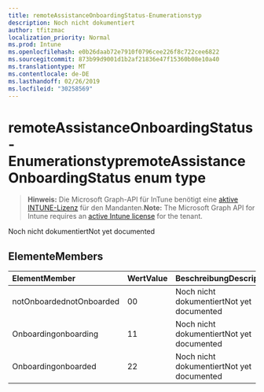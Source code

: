 ```yaml
---
title: remoteAssistanceOnboardingStatus-Enumerationstyp
description: Noch nicht dokumentiert
author: tfitzmac
localization_priority: Normal
ms.prod: Intune
ms.openlocfilehash: e0b26daab72e7910f0796cee226f8c722cee6822
ms.sourcegitcommit: 873b99d9001d1b2af21836e47f15360b08e10a40
ms.translationtype: MT
ms.contentlocale: de-DE
ms.lasthandoff: 02/26/2019
ms.locfileid: "30258569"
---
```

# <a name="remoteassistanceonboardingstatus-enum-type"></a><span data-ttu-id="5b8c5-103">remoteAssistanceOnboardingStatus-Enumerationstyp</span><span class="sxs-lookup"><span data-stu-id="5b8c5-103">remoteAssistanceOnboardingStatus enum type</span></span>

> <span data-ttu-id="5b8c5-104">**Hinweis:** Die Microsoft Graph-API für InTune benötigt eine [aktive INTUNE-Lizenz](https://go.microsoft.com/fwlink/?linkid=839381) für den Mandanten.</span><span class="sxs-lookup"><span data-stu-id="5b8c5-104">**Note:** The Microsoft Graph API for Intune requires an [active Intune license](https://go.microsoft.com/fwlink/?linkid=839381) for the tenant.</span></span>

<span data-ttu-id="5b8c5-105">Noch nicht dokumentiert</span><span class="sxs-lookup"><span data-stu-id="5b8c5-105">Not yet documented</span></span>

## <a name="members"></a><span data-ttu-id="5b8c5-106">Elemente</span><span class="sxs-lookup"><span data-stu-id="5b8c5-106">Members</span></span>
|<span data-ttu-id="5b8c5-107">Element</span><span class="sxs-lookup"><span data-stu-id="5b8c5-107">Member</span></span>|<span data-ttu-id="5b8c5-108">Wert</span><span class="sxs-lookup"><span data-stu-id="5b8c5-108">Value</span></span>|<span data-ttu-id="5b8c5-109">Beschreibung</span><span class="sxs-lookup"><span data-stu-id="5b8c5-109">Description</span></span>|
|:---|:---|:---|
|<span data-ttu-id="5b8c5-110">notOnboarded</span><span class="sxs-lookup"><span data-stu-id="5b8c5-110">notOnboarded</span></span>|<span data-ttu-id="5b8c5-111">0</span><span class="sxs-lookup"><span data-stu-id="5b8c5-111">0</span></span>|<span data-ttu-id="5b8c5-112">Noch nicht dokumentiert</span><span class="sxs-lookup"><span data-stu-id="5b8c5-112">Not yet documented</span></span>|
|<span data-ttu-id="5b8c5-113">Onboarding</span><span class="sxs-lookup"><span data-stu-id="5b8c5-113">onboarding</span></span>|<span data-ttu-id="5b8c5-114">1</span><span class="sxs-lookup"><span data-stu-id="5b8c5-114">1</span></span>|<span data-ttu-id="5b8c5-115">Noch nicht dokumentiert</span><span class="sxs-lookup"><span data-stu-id="5b8c5-115">Not yet documented</span></span>|
|<span data-ttu-id="5b8c5-116">Onboarding</span><span class="sxs-lookup"><span data-stu-id="5b8c5-116">onboarded</span></span>|<span data-ttu-id="5b8c5-117">2</span><span class="sxs-lookup"><span data-stu-id="5b8c5-117">2</span></span>|<span data-ttu-id="5b8c5-118">Noch nicht dokumentiert</span><span class="sxs-lookup"><span data-stu-id="5b8c5-118">Not yet documented</span></span>|



